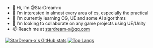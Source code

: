 - 👋 Hi, I’m @StarDream-x
- 👀 I’m interested in almost every area of cs, especially the practical
- 🌱 I’m currently learning CG, UE and some AI algorithms
- 💞️ I’m looking to collaborate on any game projects using UE/Unity
- 📫 Reach me at stardream-x@qq.com

[![StarDream-x's GitHub stats](https://github-readme-stats.vercel.app/api?username=StarDream-x&show_icons=true&theme=tokyonight)](https://github.com/anuraghazra/github-readme-stats)
[![Top Langs](https://github-readme-stats.vercel.app/api/top-langs/?username=StarDream-x&layout=compact&theme=tokyonight&hide=html,css,javascript)](https://github.com/anuraghazra/github-readme-stats)

<!---
StarDream-x/StarDream-x is a ✨ special ✨ repository because its `README.md` (this file) appears on your GitHub profile.
You can click the Preview link to take a look at your changes.
--->

